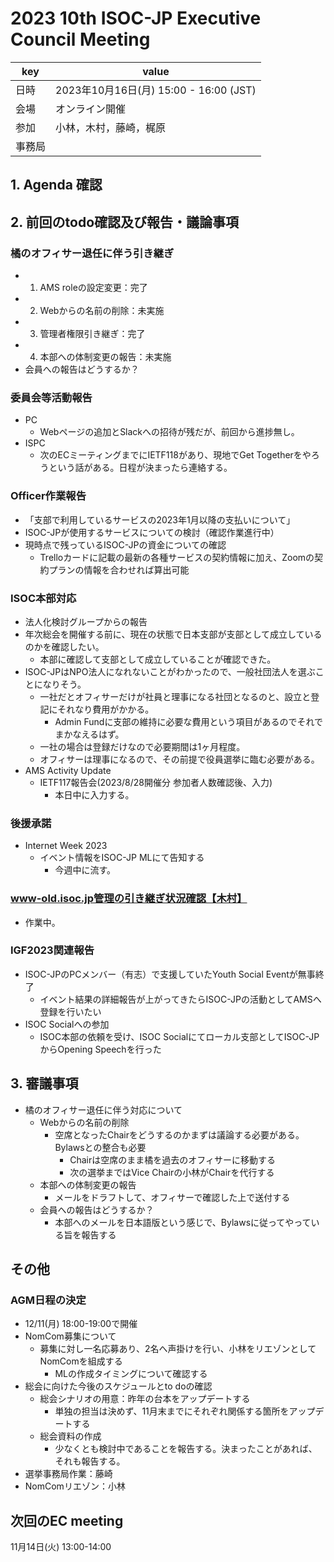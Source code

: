 # 2023 10th ISOC-JP Executive Council Meeting 
|key|value|
|---|------|
|日時| 2023年10月16日(月) 15:00 - 16:00 (JST) |
|会場|オンライン開催|
|参加|小林，木村，藤崎，梶原|
|事務局||

## 1. Agenda 確認

## 2. 前回のtodo確認及び報告・議論事項
### 橘のオフィサー退任に伴う引き継ぎ
- 1) AMS roleの設定変更：完了
- 2) Webからの名前の削除：未実施
- 3) 管理者権限引き継ぎ：完了
- 4) 本部への体制変更の報告：未実施
- 会員への報告はどうするか？

### 委員会等活動報告
- PC
  - Webページの追加とSlackへの招待が残だが、前回から進捗無し。
- ISPC
  - 次のECミーティングまでにIETF118があり、現地でGet Togetherをやろうという話がある。日程が決まったら連絡する。

### Officer作業報告
- 「支部で利用しているサービスの2023年1月以降の支払いについて」
 - ISOC-JPが使用するサービスについての検討（確認作業進行中）
  - 現時点で残っているISOC-JPの資金についての確認
    - Trelloカードに記載の最新の各種サービスの契約情報に加え、Zoomの契約プランの情報を合わせれば算出可能

### ISOC本部対応
- 法人化検討グループからの報告
- 年次総会を開催する前に、現在の状態で日本支部が支部として成立しているのかを確認したい。
  - 本部に確認して支部として成立していることが確認できた。
- ISOC-JPはNPO法人になれないことがわかったので、一般社団法人を選ぶことになりそう。
  - 一社だとオフィサーだけが社員と理事になる社団となるのと、設立と登記にそれなり費用がかかる。
    - Admin Fundに支部の維持に必要な費用という項目があるのでそれでまかなえるはず。
  - 一社の場合は登録だけなので必要期間は1ヶ月程度。
  - オフィサーは理事になるので、その前提で役員選挙に臨む必要がある。
- AMS Activity Update
  - IETF117報告会(2023/8/28開催分 参加者人数確認後、入力)
    - 本日中に入力する。

### 後援承諾
- Internet Week 2023
  - イベント情報をISOC-JP MLにて告知する
    - 今週中に流す。

### www-old.isoc.jp管理の引き継ぎ状況確認【木村】
- 作業中。

### IGF2023関連報告
- ISOC-JPのPCメンバー（有志）で支援していたYouth Social Eventが無事終了
  - イベント結果の詳細報告が上がってきたらISOC-JPの活動としてAMSへ登録を行いたい
- ISOC Socialへの参加
  - ISOC本部の依頼を受け、ISOC Socialにてローカル支部としてISOC-JPからOpening Speechを行った

## 3. 審議事項

- 橘のオフィサー退任に伴う対応について
  - Webからの名前の削除
    - 空席となったChairをどうするのかまずは議論する必要がある。Bylawsとの整合も必要
      - Chairは空席のまま橘を過去のオフィサーに移動する
      - 次の選挙まではVice Chairの小林がChairを代行する
  - 本部への体制変更の報告
    - メールをドラフトして、オフィサーで確認した上で送付する
  - 会員への報告はどうするか？
    - 本部へのメールを日本語版という感じで、Bylawsに従ってやっている旨を報告する

## その他

### AGM日程の決定
- 12/11(月) 18:00-19:00で開催
- NomCom募集について
  - 募集に対し一名応募あり、2名へ声掛けを行い、小林をリエゾンとしてNomComを組成する
    - MLの作成タイミングについて確認する
- 総会に向けた今後のスケジュールとto doの確認
  - 総会シナリオの用意：昨年の台本をアップデートする
    - 単独の担当は決めず、11月末までにそれぞれ関係する箇所をアップデートする
  - 総会資料の作成
    - 少なくとも検討中であることを報告する。決まったことがあれば、それも報告する。
 - 選挙事務局作業：藤崎
 - NomComリエゾン：小林

## 次回のEC meeting

11月14日(火) 13:00-14:00
